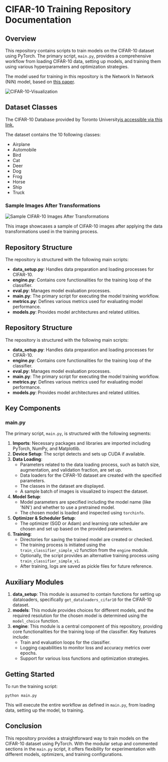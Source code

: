 <!DOCTYPE html>
<html lang="en">
<head>
    <meta charset="UTF-8">
    <meta name="viewport" content="width=device-width, initial-scale=1.0">
</head>
<body>

<h1>CIFAR-10 Training Repository Documentation</h1>

<h2>Overview</h2>
<p>This repository contains scripts to train models on the CIFAR-10 dataset using PyTorch. The primary script, <code>main.py</code>, provides a comprehensive workflow from loading CIFAR-10 data, setting up models, and training them using various hyperparameters and optimization strategies.</p>

<p>The model used for training in this repository is the Network In Network (NiN) model, based on <a href="https://arxiv.org/abs/1312.4400" target="_blank">this paper</a>.</p>

<img src="https://github.com/VenturaHaze/CIFAR10_Pytorch/blob/993c01031709d2ceb06b4a5d57c0a185823f30f8/CIFAR-10-visualization.png" alt="CIFAR-10-Visualization">

<h2>Dataset Classes</h2>

<p>The CIFAR-10 Database provided by Toronto University<a href="https://www.cs.toronto.edu/~kriz/cifar.html" target="_blank">is accessible via this link.</a>
<p>The dataset contains the 10 following classes:</p>
<ul>
    <li>Airplane</li>
    <li>Automobile</li>
    <li>Bird</li>
    <li>Cat</li>
    <li>Deer</li>
    <li>Dog</li>
    <li>Frog</li>
    <li>Horse</li>
    <li>Ship</li>
    <li>Truck</li>
</ul>

<h3>Sample Images After Transformations</h3>
<img src="https://github.com/VenturaHaze/CIFAR10_Pytorch/blob/dd3dec5c9de3f58e1ee9438fd5c17569414f88da/sample_transformations.png" alt="Sample CIFAR-10 Images After Transformations">
<p>This image showcases a sample of CIFAR-10 images after applying the data transformations used in the training process.</p>

<h2>Repository Structure</h2>
<p>The repository is structured with the following main scripts:</p>
<ul>
    <li><strong>data_setup.py</strong>: Handles data preparation and loading processes for CIFAR-10.</li>
    <li><strong>engine.py</strong>: Contains core functionalities for the training loop of the classifier.</li>
    <li><strong>eval.py</strong>: Manages model evaluation processes.</li>
    <li><strong>main.py</strong>: The primary script for executing the model training workflow.</li>
    <li><strong>metrics.py</strong>: Defines various metrics used for evaluating model performance.</li>
    <li><strong>models.py</strong>: Provides model architectures and related utilities.</li>
</ul>

<h2>Repository Structure</h2>
<p>The repository is structured with the following main scripts:</p>
<ul>
    <li><strong>data_setup.py</strong>: Handles data preparation and loading processes for CIFAR-10.</li>
    <li><strong>engine.py</strong>: Contains core functionalities for the training loop of the classifier.</li>
    <li><strong>eval.py</strong>: Manages model evaluation processes.</li>
    <li><strong>main.py</strong>: The primary script for executing the model training workflow.</li>
    <li><strong>metrics.py</strong>: Defines various metrics used for evaluating model performance.</li>
    <li><strong>models.py</strong>: Provides model architectures and related utilities.</li>
</ul>

<h2>Key Components</h2>

<h3>main.py</h3>
<p>The primary script, <code>main.py</code>, is structured with the following segments:</p>
<ol>
    <li><strong>Imports</strong>: Necessary packages and libraries are imported including PyTorch, NumPy, and Matplotlib.</li>
    <li><strong>Device Setup</strong>: The script detects and sets up CUDA if available.</li>
    <li><strong>Data Loading</strong>: 
        <ul>
            <li>Parameters related to the data loading process, such as batch size, augmentation, and validation fraction, are set up.</li>
            <li>Data loaders for the CIFAR-10 dataset are created with the specified parameters.</li>
            <li>The classes in the dataset are displayed.</li>
            <li>A sample batch of images is visualized to inspect the dataset.</li>
        </ul>
    </li>
    <li><strong>Model Setup</strong>: 
        <ul>
            <li>Model parameters are specified including the model name (like 'NiN') and whether to use a pretrained model.</li>
            <li>The chosen model is loaded and inspected using <code>torchinfo</code>.</li>
        </ul>
    </li>
    <li><strong>Optimizer & Scheduler Setup</strong>: 
        <ul>
            <li>The optimizer (SGD or Adam) and learning rate scheduler are chosen and set up based on the provided parameters.</li>
        </ul>
    </li>
    <li><strong>Training</strong>: 
        <ul>
            <li>Directories for saving the trained model are created or checked.</li>
            <li>The training process is initiated using the <code>train_classifier_simple_v2</code> function from the <code>engine</code> module.</li>
            <li>Optionally, the script provides an alternative training process using <code>train_classifier_simple_v1</code>.</li>
            <li>After training, logs are saved as pickle files for future reference.</li>
        </ul>
    </li>
</ol>

<h2>Auxiliary Modules</h2>
<ol>
    <li><strong>data_setup</strong>: This module is assumed to contain functions for setting up dataloaders, specifically <code>get_dataloaders_cifar10</code> for the CIFAR-10 dataset.</li>
    <li><strong>models</strong>: This module provides choices for different models, and the required resolution for the chosen model is determined using the <code>model_choice</code> function.</li>
    <li><strong>engine</strong>: This module is a central component of this repository, providing core functionalities for the training loop of the classifier. Key features include:
        <ul>
            <li>Train and evaluation loops for the classifier.</li>
            <li>Logging capabilities to monitor loss and accuracy metrics over epochs.</li>
            <li>Support for various loss functions and optimization strategies.</li>
        </ul>
    </li>
</ol>

<h2>Getting Started</h2>
<p>To run the training script:</p>
<pre><code>python main.py</code></pre>
<p>This will execute the entire workflow as defined in <code>main.py</code>, from loading data, setting up the model, to training.</p>

<h2>Conclusion</h2>
<p>This repository provides a straightforward way to train models on the CIFAR-10 dataset using PyTorch. With the modular setup and commented sections in the <code>main.py</code> script, it offers flexibility for experimentation with different models, optimizers, and training configurations.</p>

</body>
</html>
